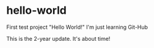 # hello-world
First test project "Hello World!" 
I'm just learning Git-Hub

This is the 2-year update.
It's about time!
